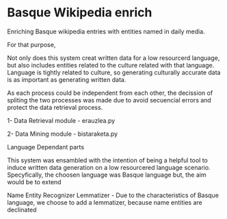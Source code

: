 # Basque Wikipedia enrich
Enriching Basque wikipedia entries with entities named in daily media.

For that purpose, 

Not only does this system creat written data for a low resourcerd language, but also includes entities related to the culture related with that language. Language is tightly related to culture, so generating culturally accurate data is as important as generating written data. 

As each process could be independent from each other, the decission of spliting the two processes was made due to avoid secuencial errors and protect the data retrieval process.

1- Data Retrieval module - erauzlea.py 

2- Data Mining module - bistaraketa.py




Language Dependant parts

This system was ensambled with the intention of being a helpful tool to induce written data generation on a low resourcered language scenario. Specyfically, the choosen language was Basque language but, the aim would be to extend  

Name Entity Recognizer
Lemmatizer - Due to the characteristics of Basque language, we choose to add a lemmatizer, because name entities are declinated 
